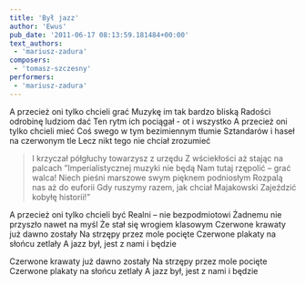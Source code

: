 ```yaml
---
title: 'Był jazz'
author: 'Ewus'
pub_date: '2011-06-17 08:13:59.181484+00:00'
text_authors:
 - 'mariusz-zadura'
composers:
 - 'tomasz-szczesny'
performers:
 - 'mariusz-zadura'
---
```


A przecież oni tylko chcieli grać
Muzykę im tak bardzo bliską
Radości odrobinę ludziom dać
Ten rytm ich pociągał - ot i wszystko
A przecież oni tylko chcieli mieć
Coś swego w tym bezimiennym tłumie
Sztandarów i haseł na czerwonym tle
Lecz nikt tego nie chciał zrozumieć

>I krzyczał półgłuchy towarzysz z urzędu
>Z wściekłości aż stając na palcach
>”Imperialistycznej muzyki nie będą
>Nam tutaj rzępolić – grać walca!
>Niech pieśni marszowe swym pięknem podniosłym
>Rozpalą nas aż do euforii
>Gdy ruszymy razem, jak chciał Majakowski
>Zajeździć kobyłę historii!”

A przecież oni tylko chcieli być
Realni – nie bezpodmiotowi
Żadnemu nie przyszło nawet na myśl
Że stał się wrogiem klasowym
Czerwone krawaty już dawno zostały
Na strzępy przez mole pocięte
Czerwone plakaty na słońcu zetlały
A jazz był, jest z nami i będzie

Czerwone krawaty już dawno zostały
Na strzępy przez mole pocięte
Czerwone plakaty na słońcu zetlały
A jazz był, jest z nami i będzie